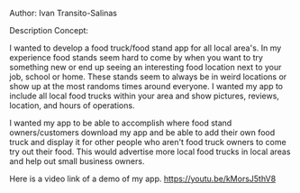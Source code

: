 Author: Ivan Transito-Salinas

Description Concept:

I wanted to develop a food truck/food stand app for all local area's. 
In my experience food stands seem hard to come by when you want to try something new or 
end up seeing an interesting food location next to your job, school or home. These stands seem to always be
in weird locations or show up at the most randoms times around everyone. I wanted my app to include all local food trucks
within your area and show pictures, reviews, location, and hours of operations.

I wanted my app to be able to accomplish where food stand owners/customers
download my app and be able to add their own food truck and display it for other
people who aren't food truck owners to come try out their food. This would advertise
more local food trucks in local areas and help out small business owners.

Here is a video link of a demo of my app.
https://youtu.be/kMorsJ5thV8

